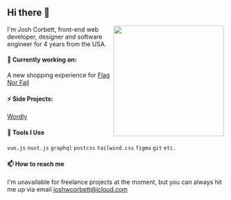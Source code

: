 ## Hi there 👋

<div align="right">
  <a href="https://app.daily.dev/joshwcorbett" target="_blank">
    <img
      width="256"
      align="right"
      src="https://github.com/joshwcorbett/joshwcorbett/blob/main/devcard.svg"
    />
  </a>
</div>


I'm Josh Corbett, front-end web developer, designer and software engineer for 4 years from the USA.

#### 🔭 Currently working on:
A new shopping experience for [Flag Nor Fail](https://flagnorfail.com)

#### ⚡ Side Projects:
[Wordly](https://wordly.joshcorbett.com)

#### 🔨 Tools I Use
`vue.js` `nuxt.js` `graphql` `postcss` `tailwind.css` `figma` `git` `etc.`

#### 📫 How to reach me
I'm unavailable for freelance projects at the moment, but you can always hit me up via email [joshwcorbett@icloud.com](mailto:joshwcorbett@icloud.com)
